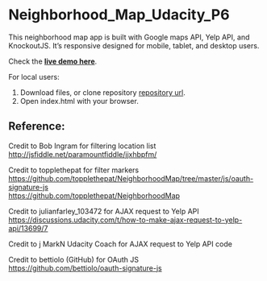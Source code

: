 # Neighborhood_Map_Udacity_P6

This neighborhood map app is built with Google maps API, Yelp API, and KnockoutJS. It’s responsive designed for mobile, tablet, and desktop users.

Check the **[live demo here](https://asimolovegym.github.io/Neighborhood_Map_Udacity_P6/)**.

For local users:
1. Download files, or clone repository [repository url](https://github.com/AsimoLoveGym/Neighborhood_Map_Udacity_P6).<br />
2. Open index.html with your browser.

## Reference:

Credit to Bob Ingram for filtering location list<br />
http://jsfiddle.net/paramountfiddle/jjxhbpfm/

Credit to topplethepat for filter markers<br />
https://github.com/topplethepat/NeighborhoodMap/tree/master/js/oauth-signature-js<br />
https://github.com/topplethepat/NeighborhoodMap

Credit to julianfarley_103472 for AJAX request to Yelp API<br />
https://discussions.udacity.com/t/how-to-make-ajax-request-to-yelp-api/13699/7<br />

Credit to j MarkN Udacity Coach for AJAX request to Yelp API code<br />

Credit to bettiolo (GitHub) for OAuth JS<br />
https://github.com/bettiolo/oauth-signature-js

